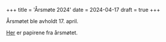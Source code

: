 +++
title = 'Årsmøte 2024'
date = 2024-04-17
draft = true
+++

Årsmøtet ble avholdt 17. april.

[Her](årsmøte24-dokumenter.zip) er papirene fra årsmøtet.

